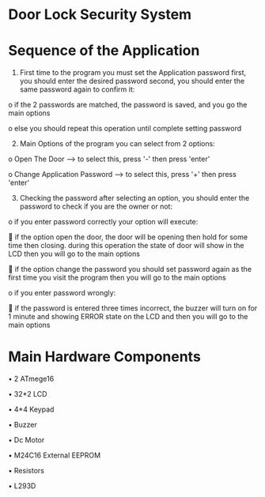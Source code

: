 # Door Lock Security System

# Sequence of the Application
1)	First time to the program you must set the Application password first, you should enter the desired password second, you should enter the same password again to confirm it:

o	if the 2 passwords are matched, the password is saved, and you go the main options

o	else you should repeat this operation until complete setting password


2)	Main Options of the program you can select from 2 options:

o	Open The Door --> to select this, press '-' then press 'enter'

o	Change Application Password --> to select this, press '+' then press 'enter'


3)	Checking the password after selecting an option, you should enter the password to check if you are the owner or not:

o	if you enter password correctly your option will execute:

	if the option open the door, the door will be opening then hold for some time then closing. during this operation the state of door will show in the LCD then you will go to the main options

	if the option change the password you should set password again as the first time you visit the program then you will go to the main options


o	if you enter password wrongly:

	if the password is entered three times incorrect, the buzzer will turn on for 1 minute and showing ERROR state on the LCD and then you will go to the main options




# Main Hardware Components
•	2 ATmege16

•	32*2 LCD

•	4*4 Keypad

•	Buzzer

•	Dc Motor

•	M24C16 External EEPROM

•	Resistors

•	L293D


